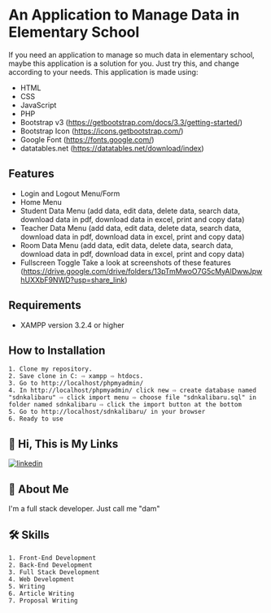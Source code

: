 
# An Application to Manage Data in Elementary School

If you need an application to manage so much data in elementary school, maybe this application is a solution for you. Just try this, and change according to your needs. This application is made using:
- HTML
- CSS
- JavaScript
- PHP
- Bootstrap v3 (https://getbootstrap.com/docs/3.3/getting-started/)
- Bootstrap Icon (https://icons.getbootstrap.com/)
- Google Font (https://fonts.google.com/)
- datatables.net (https://datatables.net/download/index)


## Features

- Login and Logout Menu/Form
- Home Menu
- Student Data Menu (add data, edit data, delete data, search data, download data in pdf, download data in excel, print and copy data)
- Teacher Data Menu (add data, edit data, delete data, search data, download data in pdf, download data in excel, print and copy data)
- Room Data Menu (add data, edit data, delete data, search data, download data in pdf, download data in excel, print and copy data)
- Fullscreen Toggle
Take a look at screenshots of these features (https://drive.google.com/drive/folders/13pTmMwoO7G5cMyAlDwwJpwhUXXbF9NWD?usp=share_link)


## Requirements
- XAMPP version 3.2.4 or higher
## How to Installation
    1. Clone my repository.
    2. Save clone in C: ⇨ xampp ⇨ htdocs. 
    3. Go to http://localhost/phpmyadmin/
    4. In http://localhost/phpmyadmin/ click new ⇨ create database named "sdnkalibaru" ⇨ click import menu ⇨ choose file "sdnkalibaru.sql" in folder named sdnkalibaru ⇨ click the import button at the bottom
    5. Go to http://localhost/sdnkalibaru/ in your browser
    6. Ready to use
## 🔗 Hi, This is My Links
[![linkedin](https://img.shields.io/badge/linkedin-0A66C2?style=for-the-badge&logo=linkedin&logoColor=white)](https://www.linkedin.com/in/pangeran-saddam-husain-2b5096207/)

## 🚀 About Me
I'm a full stack developer. Just call me "dam"
## 🛠 Skills
    1. Front-End Development
    2. Back-End Development
    3. Full Stack Development
    4. Web Development
    5. Writing
    6. Article Writing
    7. Proposal Writing

